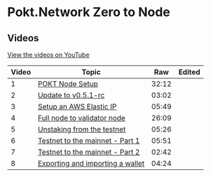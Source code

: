 # Pokt.Network Zero to Node

## Videos

[View the videos on YouTube](https://www.youtube.com/playlist?list=PLQm9P1qjjvxux2KBZcKdymZb5ifhs5cMR)

|Video|Topic|Raw|Edited|
|-----|-----|------|------|
|1|[POKT Node Setup](./1-pokt-node-setup.md)|32:12||
|2|[Update to v0.5.1-rc](./2-update-to-rc-0-5-1.md)|03:02||
|3|[Setup an AWS Elastic IP](./3-aws-elastic-ip.md)|05:49||
|4|[Full node to validator node](./4-ful-node-to-validator-node.md)|26:09||
|5|[Unstaking from the testnet](./5-unstaking-from-testnet.md)|05:26||
|6|[Testnet to the mainnet - Part 1](./6-testnet-to-mainnet-part-1.md)|05:51||
|7|[Testnet to the mainnet - Part 2](./7-testnet-to-mainnet-part-2.md)|02:42||
|8|[Exporting and importing a wallet](./8-exporting-and-importing-a-wallet.md)|04:24||


